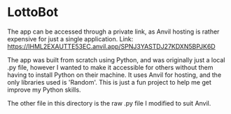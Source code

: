# LottoBot

The app can be accessed through a private link, as Anvil hosting is rather expensive for just a single application. 
Link: https://IHML2EXAUTTE53EC.anvil.app/SPNJ3YASTDJ27KDXN5BPJK6D

The app was built from scratch using Python, and was originally just a local .py file, however I wanted to make it accessible for others without them having to install Python on their machine. It uses Anvil for hosting, and the only libraries used is 'Random'. This is just a fun project to help me get improve my Python skills.

The other file in this directory is the raw .py file I modified to suit Anvil.
